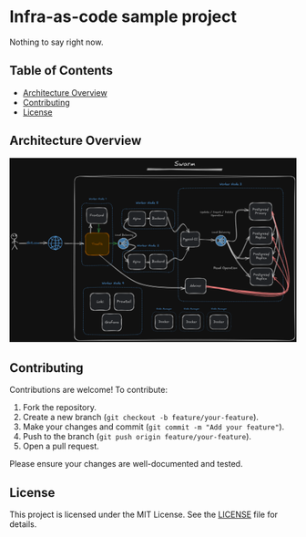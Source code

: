 # Infra-as-code sample project
Nothing to say right now.

## Table of Contents

- [Architecture Overview](#architecture-overview)
- [Contributing](#contributing)
- [License](#license)

## Architecture Overview

![Prject Architecture](architecture.png)

## Contributing

Contributions are welcome! To contribute:

1. Fork the repository.
2. Create a new branch (`git checkout -b feature/your-feature`).
3. Make your changes and commit (`git commit -m "Add your feature"`).
4. Push to the branch (`git push origin feature/your-feature`).
5. Open a pull request.

Please ensure your changes are well-documented and tested.

## License

This project is licensed under the MIT License. See the [LICENSE](LICENSE) file for details.